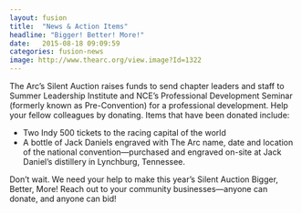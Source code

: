 ```yaml
---
layout: fusion
title:  "News & Action Items"
headline: "Bigger! Better! More!"
date:   2015-08-18 09:09:59
categories: fusion-news
image: http://www.thearc.org/view.image?Id=1322
---
```

The Arc’s Silent Auction raises funds to send chapter leaders and staff to Summer Leadership Institute and NCE’s Professional Development Seminar (formerly known as Pre-Convention) for a professional development. Help your fellow colleagues by donating. Items that have been donated include:
<ul>   
<li>Two Indy 500 tickets to the racing capital of the world</li>
<li>A bottle of Jack Daniels engraved with The Arc name, date and location of the national convention—purchased and engraved on-site at Jack Daniel’s distillery in Lynchburg, Tennessee.</li>
</ul>
Don’t wait. We need your help to make this year’s Silent Auction Bigger, Better, More! Reach out to your community businesses—anyone can donate, and anyone can bid! 
